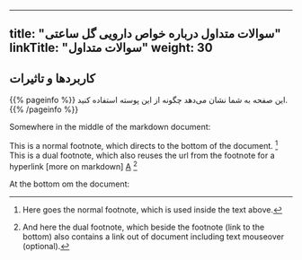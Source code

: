 
---
title: "سوالات متداول درباره خواص دارویی گل ساعتی"
linkTitle: "سوالات متداول"
weight: 30
---
## کاربردها و تاثیرات
{{% pageinfo %}}
این صفحه به شما نشان می‌دهد چگونه از این پوسته استفاده کنید.
{{% /pageinfo %}}

Somewhere in the middle of the markdown document:

This is a normal footnote, which directs to the bottom of the document. [^1]
This is a dual footnote, which also reuses the url from the footnote for a hyperlink [more on markdown] [A] [^2]

At the bottom om the document:

[^1]: Here goes the normal footnote, which is used inside the text above.
[^2]: And here the dual footnote, which beside the footnote (link to the bottom) also contains a link out of document including text mouseover (optional).

[A]: https://markdown.dk/ "Here is some optional mouseover text"